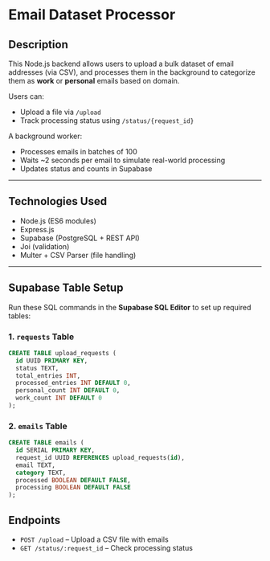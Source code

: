 
# Email Dataset Processor

## Description

This Node.js backend allows users to upload a bulk dataset of email addresses (via CSV), and processes them in the background to categorize them as **work** or **personal** emails based on domain.

Users can:
- Upload a file via `/upload`
- Track processing status using `/status/{request_id}`

A background worker:
- Processes emails in batches of 100
- Waits ~2 seconds per email to simulate real-world processing
- Updates status and counts in Supabase

---

## Technologies Used

- Node.js (ES6 modules)
- Express.js
- Supabase (PostgreSQL + REST API)
- Joi (validation)
- Multer + CSV Parser (file handling)

---

## Supabase Table Setup

Run these SQL commands in the **Supabase SQL Editor** to set up required tables:

### 1. `requests` Table

```sql
CREATE TABLE upload_requests (
  id UUID PRIMARY KEY,
  status TEXT,
  total_entries INT,
  processed_entries INT DEFAULT 0,
  personal_count INT DEFAULT 0,
  work_count INT DEFAULT 0
);
```

### 2. `emails` Table

```sql
CREATE TABLE emails (
  id SERIAL PRIMARY KEY,
  request_id UUID REFERENCES upload_requests(id),
  email TEXT,
  category TEXT,
  processed BOOLEAN DEFAULT FALSE,
  processing BOOLEAN DEFAULT FALSE
);
```


## Endpoints

- `POST /upload` – Upload a CSV file with emails
- `GET /status/:request_id` – Check processing status
